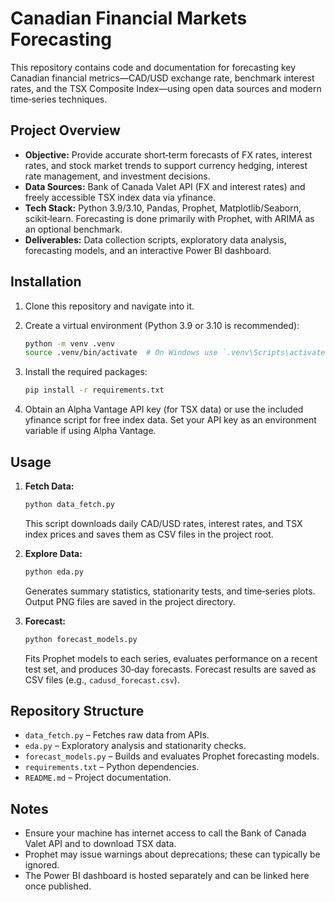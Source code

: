 # Canadian Financial Markets Forecasting

This repository contains code and documentation for forecasting key Canadian financial metrics—CAD/USD exchange rate, benchmark interest rates, and the TSX Composite Index—using open data sources and modern time‑series techniques.

## Project Overview

- **Objective:** Provide accurate short‑term forecasts of FX rates, interest rates, and stock market trends to support currency hedging, interest rate management, and investment decisions.
- **Data Sources:** Bank of Canada Valet API (FX and interest rates) and freely accessible TSX index data via yfinance.
- **Tech Stack:** Python 3.9/3.10, Pandas, Prophet, Matplotlib/Seaborn, scikit‑learn. Forecasting is done primarily with Prophet, with ARIMA as an optional benchmark.
- **Deliverables:** Data collection scripts, exploratory data analysis, forecasting models, and an interactive Power BI dashboard.

## Installation

1. Clone this repository and navigate into it.
2. Create a virtual environment (Python 3.9 or 3.10 is recommended):

   ```bash
   python -m venv .venv
   source .venv/bin/activate  # On Windows use `.venv\Scripts\activate`
   ```
3. Install the required packages:

   ```bash
   pip install -r requirements.txt
   ```
4. Obtain an Alpha Vantage API key (for TSX data) or use the included yfinance script for free index data. Set your API key as an environment variable if using Alpha Vantage.

## Usage

1. **Fetch Data:**

   ```bash
   python data_fetch.py
   ```

   This script downloads daily CAD/USD rates, interest rates, and TSX index prices and saves them as CSV files in the project root.

2. **Explore Data:**

   ```bash
   python eda.py
   ```

   Generates summary statistics, stationarity tests, and time‑series plots. Output PNG files are saved in the project directory.

3. **Forecast:**

   ```bash
   python forecast_models.py
   ```

   Fits Prophet models to each series, evaluates performance on a recent test set, and produces 30‑day forecasts. Forecast results are saved as CSV files (e.g., `cadusd_forecast.csv`).

## Repository Structure

- `data_fetch.py` – Fetches raw data from APIs.
- `eda.py` – Exploratory analysis and stationarity checks.
- `forecast_models.py` – Builds and evaluates Prophet forecasting models.
- `requirements.txt` – Python dependencies.
- `README.md` – Project documentation.

## Notes

- Ensure your machine has internet access to call the Bank of Canada Valet API and to download TSX data.
- Prophet may issue warnings about deprecations; these can typically be ignored.
- The Power BI dashboard is hosted separately and can be linked here once published.
